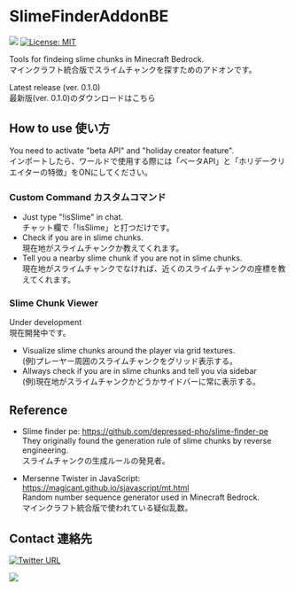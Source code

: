 # SlimeFinderAddonBE
<img src="https://img.shields.io/github/downloads/obscraft23/SlimeFinderAddonBE/total?style=plastic"> [![License: MIT](https://img.shields.io/badge/License-MIT-yellow.svg?style=plastic)](https://opensource.org/licenses/MIT)

Tools for findeing slime chunks in Minecraft Bedrock.
<br>マインクラフト統合版でスライムチャンクを探すためのアドオンです。

Latest release (ver. 0.1.0)
<br>最新版(ver. 0.1.0)のダウンロードはこちら

## How to use 使い方
You need to activate "beta API" and "holiday creator feature".
<br>インポートしたら、ワールドで使用する際には「ベータAPI」と「ホリデークリエイターの特徴」をONにしてください。

### Custom Command カスタムコマンド

* Just type "!isSlime" in chat.<br>チャット欄で「!isSlime」と打つだけです。
* Check if you are in slime chunks.<br>現在地がスライムチャンクか教えてくれます。
* Tell you a nearby slime chunk if you are not in slime chunks. <br>現在地がスライムチャンクでなければ、近くのスライムチャンクの座標を教えてくれます。

### Slime Chunk Viewer
Under development<br>現在開発中です。

* Visualize slime chunks around the player via grid textures.<br>(例)プレーヤー周囲のスライムチャンクをグリッド表示する。
* Allways check if you are in slime chunks and tell you via sidebar<br>(例)現在地がスライムチャンクかどうかサイドバーに常に表示する。

## Reference
* Slime finder pe: https://github.com/depressed-pho/slime-finder-pe
<br>They originally found the generation rule of slime chunks by reverse engineering.
<br>スライムチャンクの生成ルールの発見者。

* Mersenne Twister in JavaScript: https://magicant.github.io/sjavascript/mt.html
<br>Random number sequence generator used in Minecraft Bedrock.
<br>マインクラフト統合版で使われている疑似乱数。

## Contact 連絡先
[![Twitter URL](https://img.shields.io/twitter/url/https/twitter.com/bukotsunikki.svg?style=social&label=Follow%20%40obscraft23)](https://twitter.com/obscraft23)

![](https://dcbadge.vercel.app/api/shield/1065692459021107211?style=plastic)
